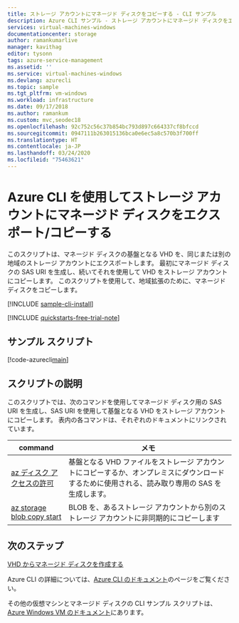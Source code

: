 ```yaml
---
title: ストレージ アカウントにマネージド ディスクをコピーする - CLI サンプル
description: Azure CLI サンプル - ストレージ アカウントにマネージド ディスクをエクスポートまたはコピーします。
services: virtual-machines-windows
documentationcenter: storage
author: ramankumarlive
manager: kavithag
editor: tysonn
tags: azure-service-management
ms.assetid: ''
ms.service: virtual-machines-windows
ms.devlang: azurecli
ms.topic: sample
ms.tgt_pltfrm: vm-windows
ms.workload: infrastructure
ms.date: 09/17/2018
ms.author: ramankum
ms.custom: mvc,seodec18
ms.openlocfilehash: 92c752c56c37b854bc793d897c664337cf8bfccd
ms.sourcegitcommit: 0947111b263015136bca0e6ec5a8c570b3f700ff
ms.translationtype: HT
ms.contentlocale: ja-JP
ms.lasthandoff: 03/24/2020
ms.locfileid: "75463621"
---
```

# <a name="exportcopy-a-managed-disk-to-a-storage-account-using-the-azure-cli"></a>Azure CLI を使用してストレージ アカウントにマネージド ディスクをエクスポート/コピーする

このスクリプトは、マネージド ディスクの基盤となる VHD を、同じまたは別の地域のストレージ アカウントにエクスポートします。 最初にマネージド ディスクの SAS URI を生成し、続いてそれを使用して VHD をストレージ アカウントにコピーします。 このスクリプトを使用して、地域拡張のために、マネージド ディスクをコピーします。

[!INCLUDE [sample-cli-install](../../../includes/sample-cli-install.md)]

[!INCLUDE [quickstarts-free-trial-note](../../../includes/quickstarts-free-trial-note.md)]

## <a name="sample-script"></a>サンプル スクリプト

[!code-azurecli[main](../../../cli_scripts/virtual-machine/copy-managed-disks-vhd-to-storage-account/copy-managed-disks-vhd-to-storage-account.sh "Copy the VHD of a managed disk")]

## <a name="script-explanation"></a>スクリプトの説明

このスクリプトでは、次のコマンドを使用してマネージド ディスク用の SAS URI を生成し、SAS URI を使用して基盤となる VHD をストレージ アカウントにコピーします。 表内の各コマンドは、それぞれのドキュメントにリンクされています。

| command | メモ |
|---|---|
| [az ディスク アクセスの許可](https://docs.microsoft.com/cli/azure/disk?view=azure-cli-latest#az-disk-grant-access) | 基盤となる VHD ファイルをストレージ アカウントにコピーするか、オンプレミスにダウンロードするために使用される、読み取り専用の SAS を生成します。  |
| [az storage blob copy start](https://docs.microsoft.com/cli/azure/storage/blob/copy) | BLOB を、あるストレージ アカウントから別のストレージ アカウントに非同期的にコピーします |

## <a name="next-steps"></a>次のステップ

[VHD からマネージド ディスクを作成する](virtual-machines-windows-cli-sample-create-managed-disk-from-vhd.md?toc=%2fcli%2fmodule%2ftoc.json)

Azure CLI の詳細については、[Azure CLI のドキュメント](https://docs.microsoft.com/cli/azure)のページをご覧ください。

その他の仮想マシンとマネージド ディスクの CLI サンプル スクリプトは、[Azure Windows VM のドキュメント](../windows/cli-samples.md?toc=%2fazure%2fvirtual-machines%2fwindows%2ftoc.json)にあります。

